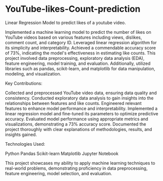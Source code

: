 # YouTube-likes-Count-prediction

Linear Regression Model to predict likes of a youtube video.

Implemented a machine learning model to predict the number of likes on YouTube videos based on various features including views, dislikes, comment count, and category ID. Leveraged linear regression algorithm for its simplicity and interpretability. Achieved a commendable accuracy score of 73%, indicating the model's effectiveness in estimating like counts. This project involved data preprocessing, exploratory data analysis (EDA), feature engineering, model training, and evaluation. Additionally, utilized libraries such as pandas, scikit-learn, and matplotlib for data manipulation, modeling, and visualization.

Key Contributions:

Collected and preprocessed YouTube video data, ensuring data quality and consistency.
Conducted exploratory data analysis to gain insights into the relationships between features and like counts.
Engineered relevant features to enhance model performance and interpretability.
Implemented a linear regression model and fine-tuned its parameters to optimize predictive accuracy.
Evaluated model performance using appropriate metrics and visualizations, demonstrating a 73% accuracy score.
Documented the project thoroughly with clear explanations of methodologies, results, and insights gained.


Technologies Used:

Python
Pandas
Scikit-learn
Matplotlib
Jupyter Notebook


This project showcases my ability to apply machine learning techniques to real-world problems, demonstrating proficiency in data preprocessing, feature engineering, model selection, and evaluation.
